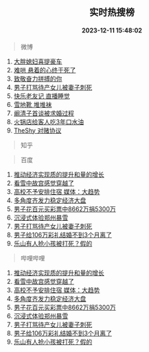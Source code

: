 <div align="center"><h2>实时热搜榜</h2><h4>2023-12-11 15:48:02</h4></div>

> 微博  

1. [大胖媳妇喜提豪车](https://s.weibo.com/weibo?q=%E5%A4%A7%E8%83%96%E5%AA%B3%E5%A6%87%E5%96%9C%E6%8F%90%E8%B1%AA%E8%BD%A6&t=31&band_rank=1&Refer=top)<br />
2. [难哄 悬着的心终于死了](https://s.weibo.com/weibo?q=%E9%9A%BE%E5%93%84%20%E6%82%AC%E7%9D%80%E7%9A%84%E5%BF%83%E7%BB%88%E4%BA%8E%E6%AD%BB%E4%BA%86&t=31&band_rank=2&Refer=top)<br />
3. [致敬奋力拼搏的你](https://s.weibo.com/weibo?q=%23%E8%87%B4%E6%95%AC%E5%A5%8B%E5%8A%9B%E6%8B%BC%E6%90%8F%E7%9A%84%E4%BD%A0%23&t=31&band_rank=3&Refer=top)<br />
4. [男子打骂待产女儿被妻子刺死](https://s.weibo.com/weibo?q=%23%E7%94%B7%E5%AD%90%E6%89%93%E9%AA%82%E5%BE%85%E4%BA%A7%E5%A5%B3%E5%84%BF%E8%A2%AB%E5%A6%BB%E5%AD%90%E5%88%BA%E6%AD%BB%23&t=31&band_rank=4&Refer=top)<br />
5. [快乐老友记 直播睡觉](https://s.weibo.com/weibo?q=%E5%BF%AB%E4%B9%90%E8%80%81%E5%8F%8B%E8%AE%B0%20%E7%9B%B4%E6%92%AD%E7%9D%A1%E8%A7%89&t=31&band_rank=5&Refer=top)<br />
6. [雪地靴 堆堆袜](https://s.weibo.com/weibo?q=%E9%9B%AA%E5%9C%B0%E9%9D%B4%20%E5%A0%86%E5%A0%86%E8%A2%9C&t=31&band_rank=6&Refer=top)<br />
7. [阚清子首谈被求婚过程](https://s.weibo.com/weibo?q=%23%E9%98%9A%E6%B8%85%E5%AD%90%E9%A6%96%E8%B0%88%E8%A2%AB%E6%B1%82%E5%A9%9A%E8%BF%87%E7%A8%8B%23&t=31&band_rank=7&Refer=top)<br />
8. [火锅店给客人吃3年口水油](https://s.weibo.com/weibo?q=%23%E7%81%AB%E9%94%85%E5%BA%97%E7%BB%99%E5%AE%A2%E4%BA%BA%E5%90%833%E5%B9%B4%E5%8F%A3%E6%B0%B4%E6%B2%B9%23&t=31&band_rank=8&Refer=top)<br />
9. [TheShy 对赌协议](https://s.weibo.com/weibo?q=TheShy%20%E5%AF%B9%E8%B5%8C%E5%8D%8F%E8%AE%AE&t=31&band_rank=9&Refer=top)<br />

> 知乎  


> 百度  

1. [推动经济实现质的提升和量的增长](https://www.baidu.com/s?wd=%E6%8E%A8%E5%8A%A8%E7%BB%8F%E6%B5%8E%E5%AE%9E%E7%8E%B0%E8%B4%A8%E7%9A%84%E6%8F%90%E5%8D%87%E5%92%8C%E9%87%8F%E7%9A%84%E5%A2%9E%E9%95%BF&sa=fyb_news&rsv_dl=fyb_news)<br />
2. [看雪中故宫感觉穿越了](https://www.baidu.com/s?wd=%E7%9C%8B%E9%9B%AA%E4%B8%AD%E6%95%85%E5%AE%AB%E6%84%9F%E8%A7%89%E7%A9%BF%E8%B6%8A%E4%BA%86&sa=fyb_news&rsv_dl=fyb_news)<br />
3. [高校不予安排住宿 媒体：大趋势](https://www.baidu.com/s?wd=%E9%AB%98%E6%A0%A1%E4%B8%8D%E4%BA%88%E5%AE%89%E6%8E%92%E4%BD%8F%E5%AE%BF+%E5%AA%92%E4%BD%93%EF%BC%9A%E5%A4%A7%E8%B6%8B%E5%8A%BF&sa=fyb_news&rsv_dl=fyb_news)<br />
4. [多角度齐发力稳定经济大盘](https://www.baidu.com/s?wd=%E5%A4%9A%E8%A7%92%E5%BA%A6%E9%BD%90%E5%8F%91%E5%8A%9B%E7%A8%B3%E5%AE%9A%E7%BB%8F%E6%B5%8E%E5%A4%A7%E7%9B%98&sa=fyb_news&rsv_dl=fyb_news)<br />
5. [男子花百元买彩票中8662万捐5300万](https://www.baidu.com/s?wd=%E7%94%B7%E5%AD%90%E8%8A%B1%E7%99%BE%E5%85%83%E4%B9%B0%E5%BD%A9%E7%A5%A8%E4%B8%AD8662%E4%B8%87%E6%8D%905300%E4%B8%87&sa=fyb_news&rsv_dl=fyb_news)<br />
6. [沉浸式体验郑州暴雪](https://www.baidu.com/s?wd=%E6%B2%89%E6%B5%B8%E5%BC%8F%E4%BD%93%E9%AA%8C%E9%83%91%E5%B7%9E%E6%9A%B4%E9%9B%AA&sa=fyb_news&rsv_dl=fyb_news)<br />
7. [男子打骂待产女儿被妻子刺死](https://www.baidu.com/s?wd=%E7%94%B7%E5%AD%90%E6%89%93%E9%AA%82%E5%BE%85%E4%BA%A7%E5%A5%B3%E5%84%BF%E8%A2%AB%E5%A6%BB%E5%AD%90%E5%88%BA%E6%AD%BB&sa=fyb_news&rsv_dl=fyb_news)<br />
8. [男子给106万彩礼结婚不到3个月离了](https://www.baidu.com/s?wd=%E7%94%B7%E5%AD%90%E7%BB%99106%E4%B8%87%E5%BD%A9%E7%A4%BC%E7%BB%93%E5%A9%9A%E4%B8%8D%E5%88%B03%E4%B8%AA%E6%9C%88%E7%A6%BB%E4%BA%86&sa=fyb_news&rsv_dl=fyb_news)<br />
9. [乐山有人抢小孩被打死？假的](https://www.baidu.com/s?wd=%E4%B9%90%E5%B1%B1%E6%9C%89%E4%BA%BA%E6%8A%A2%E5%B0%8F%E5%AD%A9%E8%A2%AB%E6%89%93%E6%AD%BB%EF%BC%9F%E5%81%87%E7%9A%84&sa=fyb_news&rsv_dl=fyb_news)<br />

> 哔哩哔哩  

1. [推动经济实现质的提升和量的增长](https://www.baidu.com/s?wd=%E6%8E%A8%E5%8A%A8%E7%BB%8F%E6%B5%8E%E5%AE%9E%E7%8E%B0%E8%B4%A8%E7%9A%84%E6%8F%90%E5%8D%87%E5%92%8C%E9%87%8F%E7%9A%84%E5%A2%9E%E9%95%BF&sa=fyb_news&rsv_dl=fyb_news)<br />
2. [看雪中故宫感觉穿越了](https://www.baidu.com/s?wd=%E7%9C%8B%E9%9B%AA%E4%B8%AD%E6%95%85%E5%AE%AB%E6%84%9F%E8%A7%89%E7%A9%BF%E8%B6%8A%E4%BA%86&sa=fyb_news&rsv_dl=fyb_news)<br />
3. [高校不予安排住宿 媒体：大趋势](https://www.baidu.com/s?wd=%E9%AB%98%E6%A0%A1%E4%B8%8D%E4%BA%88%E5%AE%89%E6%8E%92%E4%BD%8F%E5%AE%BF+%E5%AA%92%E4%BD%93%EF%BC%9A%E5%A4%A7%E8%B6%8B%E5%8A%BF&sa=fyb_news&rsv_dl=fyb_news)<br />
4. [多角度齐发力稳定经济大盘](https://www.baidu.com/s?wd=%E5%A4%9A%E8%A7%92%E5%BA%A6%E9%BD%90%E5%8F%91%E5%8A%9B%E7%A8%B3%E5%AE%9A%E7%BB%8F%E6%B5%8E%E5%A4%A7%E7%9B%98&sa=fyb_news&rsv_dl=fyb_news)<br />
5. [男子花百元买彩票中8662万捐5300万](https://www.baidu.com/s?wd=%E7%94%B7%E5%AD%90%E8%8A%B1%E7%99%BE%E5%85%83%E4%B9%B0%E5%BD%A9%E7%A5%A8%E4%B8%AD8662%E4%B8%87%E6%8D%905300%E4%B8%87&sa=fyb_news&rsv_dl=fyb_news)<br />
6. [沉浸式体验郑州暴雪](https://www.baidu.com/s?wd=%E6%B2%89%E6%B5%B8%E5%BC%8F%E4%BD%93%E9%AA%8C%E9%83%91%E5%B7%9E%E6%9A%B4%E9%9B%AA&sa=fyb_news&rsv_dl=fyb_news)<br />
7. [男子打骂待产女儿被妻子刺死](https://www.baidu.com/s?wd=%E7%94%B7%E5%AD%90%E6%89%93%E9%AA%82%E5%BE%85%E4%BA%A7%E5%A5%B3%E5%84%BF%E8%A2%AB%E5%A6%BB%E5%AD%90%E5%88%BA%E6%AD%BB&sa=fyb_news&rsv_dl=fyb_news)<br />
8. [男子给106万彩礼结婚不到3个月离了](https://www.baidu.com/s?wd=%E7%94%B7%E5%AD%90%E7%BB%99106%E4%B8%87%E5%BD%A9%E7%A4%BC%E7%BB%93%E5%A9%9A%E4%B8%8D%E5%88%B03%E4%B8%AA%E6%9C%88%E7%A6%BB%E4%BA%86&sa=fyb_news&rsv_dl=fyb_news)<br />
9. [乐山有人抢小孩被打死？假的](https://www.baidu.com/s?wd=%E4%B9%90%E5%B1%B1%E6%9C%89%E4%BA%BA%E6%8A%A2%E5%B0%8F%E5%AD%A9%E8%A2%AB%E6%89%93%E6%AD%BB%EF%BC%9F%E5%81%87%E7%9A%84&sa=fyb_news&rsv_dl=fyb_news)<br />
